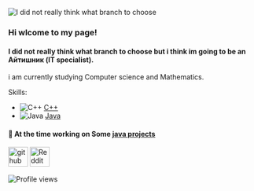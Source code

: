 ![I did not really think what branch to choose](https://github.com/dorukme123/Computer-Architecture-Class/blob/main/%D0%9B%D0%B0%D0%B1-01/images/Comp%201.gif?raw=true)

### Hi wlcome to my page!
#### I did not really think what branch to choose but i think im going to be an Айтишник (IT specialist).



i am currently studying Computer science and Mathematics.
 
Skills: 
- ![C++](https://github.com/dorukme123/Computer-Architecture-Class/blob/main/%D0%9B%D0%B0%D0%B1-01/images/icons8-c++-48.png?raw=true) [C++](https://github.com/dorukme123/cpp) 
- ![Java](https://github.com/dorukme123/Computer-Architecture-Class/blob/main/%D0%9B%D0%B0%D0%B1-01/icons8-java-48.png?raw=true) [Java](https://github.com/dorukme123/Java)

#### 🔭 At the time working on Some [java projects](https://github.com/dorukme123/Java)  


[<img src='https://cdn.jsdelivr.net/npm/simple-icons@3.0.1/icons/github.svg' alt='github' height='40'>](https://github.com/dorukme123)  [<img src='https://cdn.jsdelivr.net/npm/simple-icons@3.0.1/icons/reddit.svg' alt='Reddit' height='40'>](https://www.reddit.com/user/u/Duirel)  


![Profile views](https://gpvc.arturio.dev/dorukme123)  
